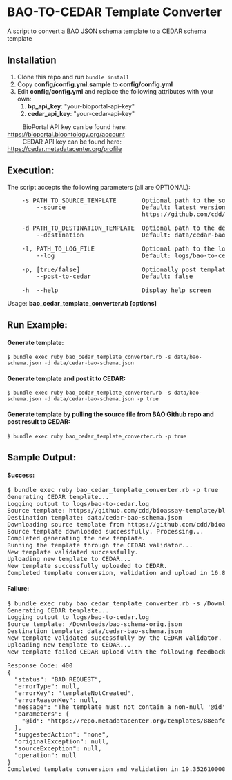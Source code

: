 BAO-TO-CEDAR Template Converter
=======================
A script to convert a BAO JSON schema template to a CEDAR schema template

Installation
----------------
1. Clone this repo and run `bundle install`
2. Copy __config/config.yml.sample__ to __config/config.yml__
3. Edit __config/config.yml__ and replace the following attributes with your own:
    1. __bp_api_key__: "your-bioportal-api-key"
    2. __cedar_api_key__: "your-cedar-api-key"

&nbsp;&nbsp;&nbsp;&nbsp;&nbsp;&nbsp;&nbsp;&nbsp;&nbsp;BioPortal API key can be found here: https://bioportal.bioontology.org/account<br>
&nbsp;&nbsp;&nbsp;&nbsp;&nbsp;&nbsp;&nbsp;&nbsp;&nbsp;CEDAR API key can be found here: https://cedar.metadatacenter.org/profile

Execution:
----------------
The script accepts the following parameters (all are OPTIONAL):
<pre>
    -s PATH_TO_SOURCE_TEMPLATE       Optional path to the source template file 
        --source                     Default: latest version of template is pulled from:
                                     https://github.com/cdd/bioassay-template/blob/master/data/template/schema.json
        
    -d PATH_TO_DESTINATION_TEMPLATE  Optional path to the destination template file
        --destination                Default: data/cedar-bao-schema.json
     
    -l, PATH_TO_LOG_FILE             Optional path to the log file        
        --log                        Default: logs/bao-to-cedar.log
         
    -p, [true/false]                 Optionally post template to CEDAR (if it passes validation)        
        --post-to-cedar              Default: false
         
    -h  --help                       Display help screen
</pre>

Usage: __bao_cedar_template_converter.rb [options]__

Run Example:
---------------
#### Generate template:

`$ bundle exec ruby bao_cedar_template_converter.rb -s data/bao-schema.json -d data/cedar-bao-schema.json`

#### Generate template and post it to CEDAR:

`$ bundle exec ruby bao_cedar_template_converter.rb -s data/bao-schema.json -d data/cedar-bao-schema.json -p true`

#### Generate template by pulling the source file from BAO Github repo and post result to CEDAR:

`$ bundle exec ruby bao_cedar_template_converter.rb -p true`

Sample Output:
----------------
#### Success:
<pre>
$ bundle exec ruby bao_cedar_template_converter.rb -p true
Generating CEDAR template...
Logging output to logs/bao-to-cedar.log
Source template: https://github.com/cdd/bioassay-template/blob/master/data/template/schema.json
Destination template: data/cedar-bao-schema.json
Downloading source template from https://github.com/cdd/bioassay-template/blob/master/data/template/schema.json...
Source template downloaded successfully. Processing...
Completed generating the new template.
Running the template through the CEDAR validator...
New template validated successfully.
Uploading new template to CEDAR...
New template successfully uploaded to CEDAR.
Completed template conversion, validation and upload in 16.811006000003545 seconds.
</pre>
#### Failure:
<pre>
$ bundle exec ruby bao_cedar_template_converter.rb -s /Downloads/bao-schema-orig.json -p true
Generating CEDAR template...
Logging output to logs/bao-to-cedar.log
Source template: /Downloads/bao-schema-orig.json
Destination template: data/cedar-bao-schema.json
New template validated successfully by the CEDAR validator.
Uploading new template to CEDAR...
New template failed CEDAR upload with the following feedback (logged in logs/bao-to-cedar.log):

Response Code: 400
{
  "status": "BAD_REQUEST",
  "errorType": null,
  "errorKey": "templateNotCreated",
  "errorReasonKey": null,
  "message": "The template must not contain a non-null '@id' field!",
  "parameters": {
    "@id": "https://repo.metadatacenter.org/templates/88eafcd0-c2a1-4c9c-acec-387ce26cc21e"
  },
  "suggestedAction": "none",
  "originalException": null,
  "sourceException": null,
  "operation": null
}
Completed template conversion and validation in 19.352610000001732 seconds.
</pre>